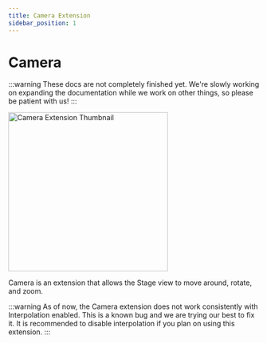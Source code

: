 ```yaml
---
title: Camera Extension
sidebar_position: 1
---
```


# Camera

:::warning
These docs are not completely finished yet. We're slowly working on expanding the documentation while we work on other things, so please be patient with us!
:::

<img src="/img/docimages/camera_thumb.png" alt="Camera Extension Thumbnail" height="320"></img>

Camera is an extension that allows the Stage view to move around, rotate, and zoom.

:::warning
As of now, the Camera extension does not work consistently with Interpolation enabled. This is a known bug and we are trying our best to fix it.
It is recommended to disable interpolation if you plan on using this extension.
:::

